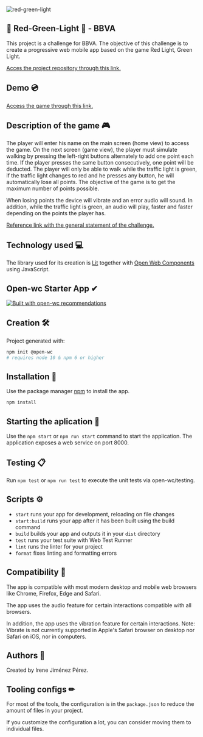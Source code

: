 ![red-green-light](https://github.com/ijipe/red-green-light/assets/116267461/e2c71a65-6fda-4278-a0a7-c9c168abb20a)

## 🚦 Red-Green-Light 🚦 - BBVA

This project is a challenge for BBVA. The objective of this challenge is to create a progressive web mobile app based on the game Red Light, Green Light. 

[Acces the project repository through this link.](https://github.com/ijipe/red-green-light)

## Demo 💿
[Access the game through this link.](https://red-green-light.netlify.app)

## Description of the game 🎮

The player will enter his name on the main screen (home view) to access the game.
On the next screen (game view), the player must simulate walking by pressing the left-right buttons alternately to add one point each time. If the player presses the same button consecutively, one point will be deducted. The player will only be able to walk while the traffic light is green, if the traffic light changes to red and he presses any button, he will automatically lose all points.
The objective of the game is to get the maximum number of points possible.

When losing points the device will vibrate and an error audio will sound. In addition, while the traffic light is green, an audio will play, faster and faster depending on the points the player has.

[Reference link with the general statement of the challenge.](https://bbvaengineering.github.io/challenges/statues/)

## Technology used 💻

The library used for its creation is [Lit](https://lit.dev/) together with [Open Web Components](https://open-wc.org/) using JavaScript.

## Open-wc Starter App ✔

[![Built with open-wc recommendations](https://img.shields.io/badge/built%20with-open--wc-blue.svg)](https://github.com/open-wc)

## Creation 🛠

Project generated with:

```bash
npm init @open-wc
# requires node 10 & npm 6 or higher
```
## Installation 🚀
Use the package manager [npm](https://docs.npmjs.com/getting-started) to install the app.
```bash
npm install
```

## Starting the aplication 🚩

Use the `npm start` or `npm run start` command to start the application.
The application exposes a web service on port 8000.

## Testing 📋

Run `npm test` or `npm run test` to execute the unit tests via open-wc/testing.

## Scripts ⚙

- `start` runs your app for development, reloading on file changes
- `start:build` runs your app after it has been built using the build command
- `build` builds your app and outputs it in your `dist` directory
- `test` runs your test suite with Web Test Runner
- `lint` runs the linter for your project
- `format` fixes linting and formatting errors

## Compatibility 🤝
The app is compatible with most modern desktop and mobile web browsers like Chrome, Firefox, Edge and Safari.

The app uses the audio feature for certain interactions compatible with all browsers.

In addition, the app uses the vibration feature for certain interactions.
Note: Vibrate is not currently supported in Apple's Safari browser on desktop nor Safari on iOS, nor in computers.

## Authors 👥

Created by Irene Jiménez Pérez.

## Tooling configs ✏

For most of the tools, the configuration is in the `package.json` to reduce the amount of files in your project.

If you customize the configuration a lot, you can consider moving them to individual files.
